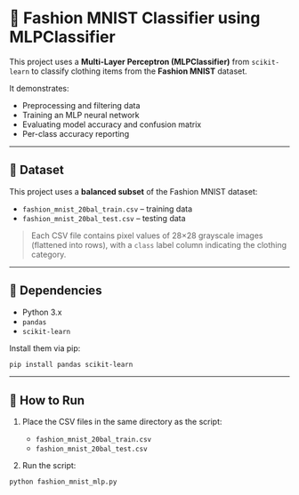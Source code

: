 # 🧠 Fashion MNIST Classifier using MLPClassifier

This project uses a **Multi-Layer Perceptron (MLPClassifier)** from `scikit-learn` to classify clothing items from the **Fashion MNIST** dataset.

It demonstrates:
- Preprocessing and filtering data
- Training an MLP neural network
- Evaluating model accuracy and confusion matrix
- Per-class accuracy reporting

---

## 📁 Dataset

This project uses a **balanced subset** of the Fashion MNIST dataset:

- `fashion_mnist_20bal_train.csv` – training data
- `fashion_mnist_20bal_test.csv` – testing data

> Each CSV file contains pixel values of 28×28 grayscale images (flattened into rows), with a `class` label column indicating the clothing category.

---

## 🧪 Dependencies

- Python 3.x
- `pandas`
- `scikit-learn`

Install them via pip:
```bash
pip install pandas scikit-learn

```

---

## 🚀 How to Run

1. Place the CSV files in the same directory as the script:
   - `fashion_mnist_20bal_train.csv`
   - `fashion_mnist_20bal_test.csv`

2. Run the script:

```bash
python fashion_mnist_mlp.py
